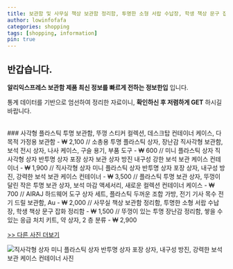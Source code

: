 ```yaml
---
title: 보관함 및 사무실 책상 보관함 정리함, 투명한 소형 서랍 수납장, 학생 책상 문구 잡화 정리함 
author: lowinfofafa
categories: shopping
tags: [shopping, information]
pin: true
---
```


## 반갑습니다. 

**알리익스프레스 보관함 제품 최신 정보를 빠르게 전하는 정보한입** 입니다.

통계 데이터를 기반으로 엄선하여 정리한 자료이니, **확인하신 후 저렴하게 GET** 하시길 바랍니다.

<br >
### 사각형 플라스틱 투명 보관함, 뚜껑 스티커 컬렉션, 데스크탑 컨테이너 케이스, 다목적 가정용 보관함  - ₩ 2,100 // 소총용 투명 플라스틱 상자, 장난감 직사각형 보관함, 보석 전시 상자, 나사 케이스, 구슬 용기, 부품 도구  - ₩ 600 // 미니 플라스틱 상자 직사각형 상자 반투명 상자 포장 상자 보관 상자 방진 내구성 강한 보석 보관 케이스 컨테이너  - ₩ 1,900 // 직사각형 상자 미니 플라스틱 상자 반투명 상자 포장 상자, 내구성 방진, 강력한 보석 보관 케이스 컨테이너  - ₩ 3,500 // 플라스틱 투명 보관 상자, 뚜껑이 달린 작은 투명 보관 상자, 보석 마감 액세서리, 새로운 컬렉션 컨테이너 케이스  - ₩ 700 // AIRAJ 하드웨어 도구 상자 세트, 플라스틱 두꺼운 조합 가방, 전기 기사 목수 전기 드릴 보관함, Au  - ₩ 2,000 // 사무실 책상 보관함 정리함, 투명한 소형 서랍 수납장, 학생 책상 문구 잡화 정리함  - ₩ 1,500 // 뚜껑이 있는 투명 장난감 정리함, 쌓을 수 있는 응급 처치 키트, 약 상자, 2 층 분류  - ₩ 2,900

[>> 다른 사진 더보기](https://alongwithus.com/보관함-79)

![직사각형 상자 미니 플라스틱 상자 반투명 상자 포장 상자, 내구성 방진, 강력한 보석 보관 케이스 컨테이너  사진](https://ae04.alicdn.com/kf/S9bfc09fa9e614048a970fe75cf68a892N/Rectangular-Box-Mini-Plastic-Box-Translucent-Box-Packing-Box-Storage-Box-Dustproof-Durable-Strong-Jewelry-Storage.jpg)
                        